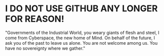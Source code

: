 # I DO NOT USE GITHUB ANY LONGER FOR REASON! 

"Governments of the Industrial World, you weary giants of flesh and steel, I come from Cyberspace, the new home of Mind. On behalf of the future, I ask you of the past to leave us alone. You are not welcome among us. You have no sovereignty where we gather."

<!---
scaery/scaery is a ✨ special ✨ repository because its `README.md` (this file) appears on your GitHub profile.
You can click the Preview link to take a look at your changes.
--->
